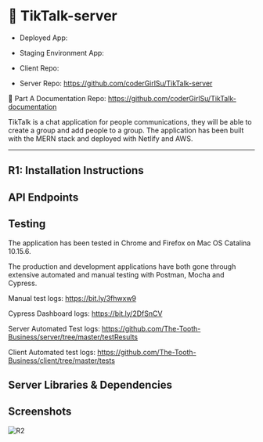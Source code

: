 # 💬 TikTalk-server

- Deployed App:

- Staging Environment App:

- Client Repo: 

- Server Repo: https://github.com/coderGirlSu/TikTalk-server

📖 Part A Documentation Repo: https://github.com/coderGirlSu/TikTalk-documentation

TikTalk is a chat application for people communications, they will be able to create a group and add people to a group. The application has been built with the MERN stack and deployed with Netlify and AWS.

---
## R1: Installation Instructions




## API Endpoints



## Testing

The application has been tested in Chrome and Firefox on Mac OS Catalina 10.15.6.

The production and development applications have both gone through extensive automated and manual testing with Postman, Mocha and Cypress.

Manual test logs: https://bit.ly/3fhwxw9

Cypress Dashboard logs: https://bit.ly/2DfSnCV

Server Automated Test logs: https://github.com/The-Tooth-Business/server/tree/master/testResults

Client Automated test logs: https://github.com/The-Tooth-Business/client/tree/master/tests

## Server Libraries & Dependencies

## Screenshots

![R2](docs/diagrams/Dataflow%20diagram.png)